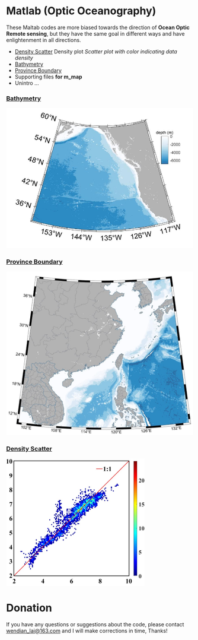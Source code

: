 # Matlab (Optic Oceanography)

These Maltab codes are more biased towards the direction of **Ocean Optic Remote sensing**, but they have the same goal in different ways and have enlightenment in all directions.

- [Density Scatter](Density_plot/hist2d_example.m)
   Density plot *Scatter plot with color indicating data density*
- [Bathymetry](M_map_example/bathymetry/bathymetry_example.m)
- [Province Boundary](M_map_example/province_boundary.m)
- Supporting files **for m_map**
- Unintro
   ...

### [Bathymetry](M_map_example/bathymetry/bathymetry_example.m)

![](bathymetry/bathymetry_example.jpg)

### [Province Boundary](M_map_example/province_boundary.m)

![](province_boundary/provinces_example.jpg)

### [Density Scatter](Density_plot/hist2d_example.m)

<img src="Density_plot/density.jpg" style="zoom:50%;" />

# Donation

If you have any questions or suggestions about the code, please contact wendian_lai@163.com and I will make corrections in time, Thanks!

